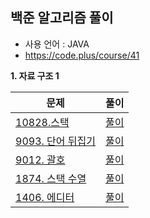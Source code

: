 ## 백준 알고리즘 풀이
- 사용 언어 : JAVA
- https://code.plus/course/41<br>

<b>1. 자료 구조 1</b>


|문제|풀이|
|------|---|
|[10828.스택](https://www.acmicpc.net/problem/10828)|[풀이](https://github.com/suwanyu/Algorithm/blob/master/src/Day1/Day1_10828_Stack.java)|
|[9093. 단어 뒤집기](https://www.acmicpc.net/problem/9093)|[풀이](https://github.com/suwanyu/Algorithm/blob/master/src/Day1/Day1_9093_WordFlip.java)|
|[9012. 괄호](https://www.acmicpc.net/problem/9012)|[풀이](https://github.com/suwanyu/Algorithm/blob/master/src/Day2/Day2_9012_Parenthesis.java)|
|[1874. 스택 수열](https://www.acmicpc.net/problem/1874)|[풀이](https://github.com/suwanyu/Algorithm/blob/master/src/Day2/Day2_1874_StackSequence.java)|
|[1406. 에디터](https://www.acmicpc.net/problem/1406)|[풀이](https://www.acmicpc.net/problem/1406)|
